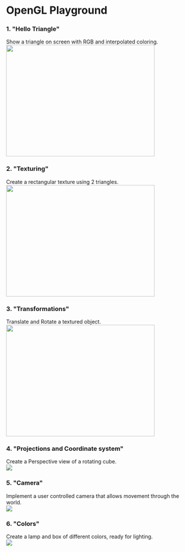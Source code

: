 # OpenGL Playground
### 1. "Hello Triangle"
Show a triangle on screen with RGB and interpolated coloring.</br>
<img src="https://image.ibb.co/bzA7iw/Hello_Triangle.png" width=400 height=300/>

### 2. "Texturing"
Create a rectangular texture using 2 triangles.</br>
<img src="https://image.ibb.co/cu2niw/Texture_Alpha.png" width=400 height=300/>


### 3. "Transformations"
Translate and Rotate a textured object.</br>
<img src="https://image.ibb.co/eFodqb/Transformation.png" width=400 height=300/>

### 4. "Projections and Coordinate system"
Create a Perspective view of a rotating cube.</br>
![](https://image.ibb.co/jMptqb/projections.gif)

### 5. "Camera"
Implement a user controlled camera that allows movement through the world.</br>
![](https://image.ibb.co/goa1BG/Camera_Movement.gif)

### 6. "Colors"
Create a lamp and box of different colors, ready for lighting.</br>
![]("https://preview.ibb.co/jEgq6G/Colors.gif")